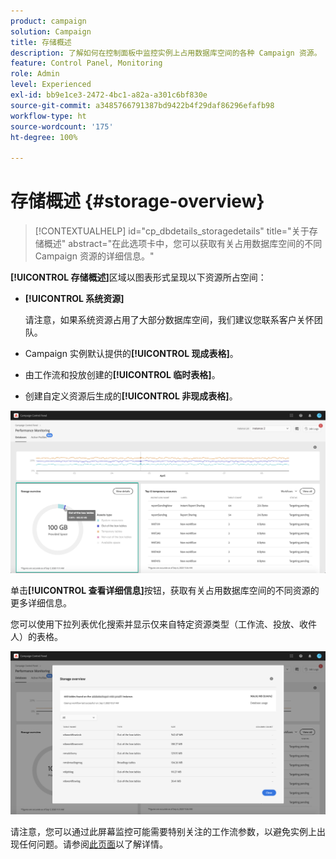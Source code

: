 ```yaml
---
product: campaign
solution: Campaign
title: 存储概述
description: 了解如何在控制面板中监控实例上占用数据库空间的各种 Campaign 资源。
feature: Control Panel, Monitoring
role: Admin
level: Experienced
exl-id: bb9e1ce3-2472-4bc1-a82a-a301c6bf830e
source-git-commit: a3485766791387bd9422b4f29daf86296efafb98
workflow-type: ht
source-wordcount: '175'
ht-degree: 100%

---
```


# 存储概述 {#storage-overview}

>[!CONTEXTUALHELP]
>id="cp_dbdetails_storagedetails"
>title="关于存储概述"
>abstract="在此选项卡中，您可以获取有关占用数据库空间的不同 Campaign 资源的详细信息。"

**[!UICONTROL 存储概述]**&#x200B;区域以图表形式呈现以下资源所占空间：

* **[!UICONTROL 系统资源]**

  请注意，如果系统资源占用了大部分数据库空间，我们建议您联系客户关怀团队。

* Campaign 实例默认提供的&#x200B;**[!UICONTROL 现成表格]**。
* 由工作流和投放创建的&#x200B;**[!UICONTROL 临时表格]**。
* 创建自定义资源后生成的&#x200B;**[!UICONTROL 非现成表格]**。

![](assets/database-storage-overview.png)

单击&#x200B;**[!UICONTROL 查看详细信息]**&#x200B;按钮，获取有关占用数据库空间的不同资源的更多详细信息。

您可以使用下拉列表优化搜索并显示仅来自特定资源类型（工作流、投放、收件人）的表格。

![](assets/database-storage-details.png)

请注意，您可以通过此屏幕监控可能需要特别关注的工作流参数，以避免实例上出现任何问题。请参阅[此页面](workflow-monitoring.md)以了解详情。
